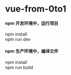 # vue-from-0to1
#### npm 开发环境中，运行项目
 npm install  
 npm run dev  
#### npm 生产环境中，编译文件
 npm install  
 npm run build
